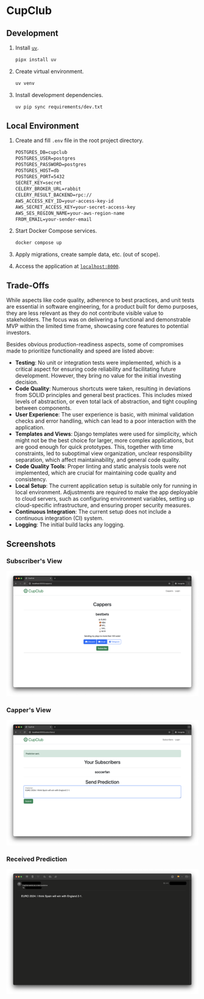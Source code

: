 # CupClub

## Development

1. Install [`uv`](https://github.com/astral-sh/uv).

    ```sh
    pipx install uv
    ```

1. Create virtual environment.

    ```sh
    uv venv
    ```

1. Install development dependencies.

    ```sh
    uv pip sync requirements/dev.txt
    ```

## Local Environment

1. Create and fill `.env` file in the root project directory.

    ```
    POSTGRES_DB=cupclub
    POSTGRES_USER=postgres
    POSTGRES_PASSWORD=postgres
    POSTGRES_HOST=db
    POSTGRES_PORT=5432
    SECRET_KEY=secret
    CELERY_BROKER_URL=rabbit
    CELERY_RESULT_BACKEND=rpc://
    AWS_ACCESS_KEY_ID=your-access-key-id
    AWS_SECRET_ACCESS_KEY=your-secret-access-key
    AWS_SES_REGION_NAME=your-aws-region-name
    FROM_EMAIL=your-sender-email
    ```

1. Start Docker Compose services.

    ```sh
    docker compose up
    ```

1. Apply migrations, create sample data, etc. (out of scope).

1. Access the application at [`localhost:8000`](http://localhost:8000).



## Trade-Offs

While aspects like code quality, adherence to best practices, and unit tests are essential in software engineering, for a product built for demo purposes, they are less relevant as they do not contribute visible value to stakeholders. The focus was on delivering a functional and demonstrable MVP within the limited time frame, showcasing core features to potential investors.

Besides obvious production-readiness aspects, some of compromises made to prioritize functionality and speed are listed above:

- **Testing**: No unit or integration tests were implemented, which is a critical aspect for ensuring code reliability and facilitating future development. However, they bring no value for the initial investing decision.
- **Code Quality**: Numerous shortcuts were taken, resulting in deviations from SOLID principles and general best practices. This includes mixed levels of abstraction, or even total lack of abstraction, and tight coupling between components.
- **User Experience**: The user experience is basic, with minimal validation checks and error handling, which can lead to a poor interaction with the application.
- **Templates and Views**: Django templates were used for simplicity, which might not be the best choice for larger, more complex applications, but
are good enough for quick prototypes. This, together with time constraints, led to suboptimal view organization, unclear responsibility separation,
which affect maintainability, and general code quality.
- **Code Quality Tools**: Proper linting and static analysis tools were not implemented, which are crucial for maintaining code quality and consistency.
- **Local Setup**: The current application setup is suitable only for running in local environment. Adjustments are required to make the app deployable to cloud servers, such as configuring environment variables, setting up cloud-specific infrastructure, and ensuring proper security measures.
- **Continuous Integration**: The current setup does not include a continuous integration (CI) system.
- **Logging**: The initial build lacks any logging.


## Screenshots

### Subscriber's View

![cappers](./img/cappers.png)

### Capper's View

![subscribers](./img/subscribers.png)

### Received Prediction

![prediction](./img/email.png)
